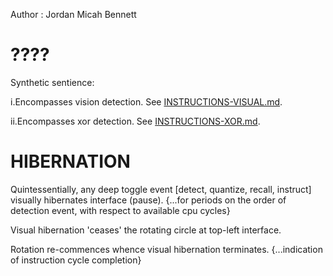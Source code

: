 Author : Jordan Micah Bennett



????
=======
Synthetic sentience:

i.Encompasses vision detection. See [INSTRUCTIONS-VISUAL.md](https://github.com/JordanMicahBennett/SYNTHETIC-SENTIENCE/blob/master/INSTRUCTIONS-VISUAL.md).

ii.Encompasses xor detection. See [INSTRUCTIONS-XOR.md](https://github.com/JordanMicahBennett/SYNTHETIC-SENTIENCE/blob/master/INSTRUCTIONS-XOR.md).
	
	
	
HIBERNATION
=======
Quintessentially, any deep toggle event [detect, quantize, recall, instruct] 
visually hibernates interface (pause). {...for periods on the order of detection event,
with respect to available cpu cycles}

Visual hibernation 'ceases' the rotating circle at top-left interface.

Rotation re-commences whence visual hibernation terminates. {...indication of instruction cycle completion}
	
